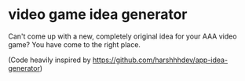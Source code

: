 # video game idea generator
 Can't come up with a new, completely original idea for your AAA video game? You have come to the right place.
 
 (Code heavily inspired by https://github.com/harshhhdev/app-idea-generator)

